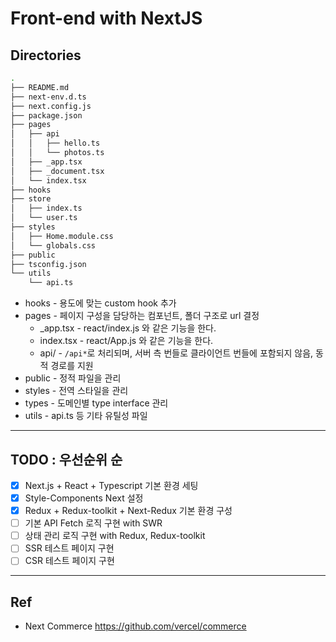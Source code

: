 # Front-end with NextJS

## Directories

```bash
.
├── README.md
├── next-env.d.ts
├── next.config.js
├── package.json
├── pages
│   ├── api
│   │   ├── hello.ts
│   │   └── photos.ts
│   ├── _app.tsx
│   ├── _document.tsx
│   └── index.tsx
├── hooks
├── store
│   ├── index.ts
│   └── user.ts
├── styles
│   ├── Home.module.css
│   └── globals.css
├── public
├── tsconfig.json
└── utils
    └── api.ts

```

- hooks - 용도에 맞는 custom hook 추가
- pages - 페이지 구성을 담당하는 컴포넌트, 폴더 구조로 url 결정
  - \_app.tsx - react/index.js 와 같은 기능을 한다.
  - index.tsx - react/App.js 와 같은 기능을 한다.
  - api/ - `/api*`로 처리되며, 서버 측 번들로 클라이언트 번들에 포함되지 않음, 동적 경로를 지원
- public - 정적 파일을 관리
- styles - 전역 스타일을 관리
- types - 도메인별 type interface 관리
- utils - api.ts 등 기타 유틸성 파일

---

## TODO : 우선순위 순

- [x] Next.js + React + Typescript 기본 환경 세팅
- [x] Style-Components Next 설정
- [x] Redux + Redux-toolkit + Next-Redux 기본 환경 구성
- [ ] 기본 API Fetch 로직 구현 with SWR
- [ ] 상태 관리 로직 구현 with Redux, Redux-toolkit
- [ ] SSR 테스트 페이지 구현
- [ ] CSR 테스트 페이지 구현

---

## Ref

- Next Commerce
  https://github.com/vercel/commerce
